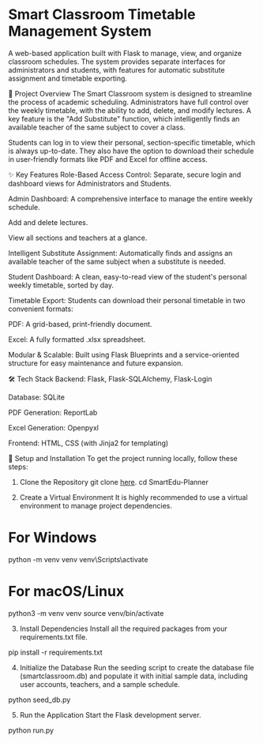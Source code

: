 # Smart Classroom Timetable Management System

A web-based application built with Flask to manage, view, and organize classroom schedules. The system provides separate interfaces for administrators and students, with features for automatic substitute assignment and timetable exporting.

📜 Project Overview
The Smart Classroom system is designed to streamline the process of academic scheduling. Administrators have full control over the weekly timetable, with the ability to add, delete, and modify lectures. A key feature is the "Add Substitute" function, which intelligently finds an available teacher of the same subject to cover a class.

Students can log in to view their personal, section-specific timetable, which is always up-to-date. They also have the option to download their schedule in user-friendly formats like PDF and Excel for offline access.

✨ Key Features
Role-Based Access Control: Separate, secure login and dashboard views for Administrators and Students.

Admin Dashboard: A comprehensive interface to manage the entire weekly schedule.

Add and delete lectures.

View all sections and teachers at a glance.

Intelligent Substitute Assignment: Automatically finds and assigns an available teacher of the same subject when a substitute is needed.

Student Dashboard: A clean, easy-to-read view of the student's personal weekly timetable, sorted by day.

Timetable Export: Students can download their personal timetable in two convenient formats:

PDF: A grid-based, print-friendly document.

Excel: A fully formatted .xlsx spreadsheet.

Modular & Scalable: Built using Flask Blueprints and a service-oriented structure for easy maintenance and future expansion.

🛠️ Tech Stack
Backend: Flask, Flask-SQLAlchemy, Flask-Login

Database: SQLite

PDF Generation: ReportLab

Excel Generation: Openpyxl

Frontend: HTML, CSS (with Jinja2 for templating)

🚀 Setup and Installation
To get the project running locally, follow these steps:

1. Clone the Repository
git clone [here](https://github.com/vush-man/SmartEdu-Planner.git).
cd SmartEdu-Planner

2. Create a Virtual Environment
It is highly recommended to use a virtual environment to manage project dependencies.

# For Windows
python -m venv venv
venv\Scripts\activate

# For macOS/Linux
python3 -m venv venv
source venv/bin/activate

3. Install Dependencies
Install all the required packages from your requirements.txt file.

pip install -r requirements.txt

4. Initialize the Database
Run the seeding script to create the database file (smartclassroom.db) and populate it with initial sample data, including user accounts, teachers, and a sample schedule.

python seed_db.py

5. Run the Application
Start the Flask development server.


python run.py



